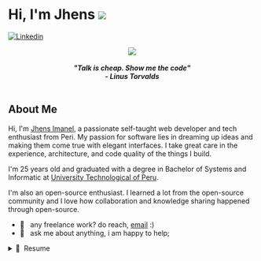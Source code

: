 # Hi, I'm Jhens <img src="https://media.giphy.com/media/hvRJCLFzcasrR4ia7z/giphy.gif" width=25> 

[![Linkedin](https://img.shields.io/static/v1?label=&message=Linkedin&color=0E7FBF&&&style=flat&logo=linkedin&logoColor=white)](https://www.linkedin.com/in/jhensimanel/)

<p align="center">
  <a href="https://github.com/DenverCoder1/readme-typing-svg"><img src="https://readme-typing-svg.herokuapp.com?lines=Bachelor's+Systems+Enginnering;Tech%20Enthusiast;Cafephile;Always%20learning%20new%20things;Evolving&center=true&width=500&height=50"></a>
</p>
<p align='center'><em><b>"Talk is cheap. Show me the code"</b></em>
<br/>
 <em><b>- Linus Torvalds</b></em>
<br><br/>

## About Me
Hi, I'm [Jhens Imanel](https://github.com/JhensImanel), a passionate self-taught web developer and tech enthusiast from Peri. My passion for software lies in dreaming up ideas and making them come true with elegant interfaces. I take great care in the experience, architecture, and code quality of the things I build.

I'm 25 years old and graduated with a degree in Bachelor of Systems and Informatic at [University Technological of Peru](https://www.sgcaruvithura.ac.in/public/course-details.html?id=bkVDd0pXUEdHTVc5V1RlVk9vSG80dz09"). 

I'm also an open-source enthusiast. I learned a lot from the open-source community and I love how collaboration and knowledge sharing happened through open-source.
              
- 💼 &nbsp; any freelance work? do reach, [email](mailto:jamesimanel@hotmail.com) :) 
- 💬 &nbsp; ask me about anything, i am happy to help;

<details>
  <summary>📃 &nbsp;Resume</summary>

## Work Experience

<img align="right" width="50px" src="https://github.com/JhensImanel/JhensImanel/blob/main/icons/devdatep_logo.png" />

- 📖 **&nbsp;Front End Developer Jr.**\
📆 &nbsp;2024-Present\
📍 **&nbsp;Devdatep Consulting** - Lima, Peru

<img align="right" width="50px" src="https://github.com/JhensImanel/JhensImanel/blob/main/icons/synopsis_logo.png" />

- 📖 **&nbsp;Trainee Program**\
📆 &nbsp;2024-2024\
📍 **&nbsp;Synopsis S.A.** - Lima, Peru

<img align="right" width="50px" src="https://github.com/JhensImanel/JhensImanel/blob/main/icons/sixth_system.webp" />

- 📖 **&nbsp;Trainee Angular**\
📆 &nbsp;2023-2023\
📍 **&nbsp;Sixth System** - Lima, Peru

<img align="right" width="50px" src="https://github.com/jhensimanel/jhensimanel/blob/main/icons/hodelpe_logo.png" />

- 📖 **&nbsp;Tech Support**\
📆 &nbsp;2023-2023\
📍 **&nbsp;Corporation Hodelpe S.A.C.** - Lima, Peru

## Education

<img align="right" width="50px" src="https://github.com/jhensimanel/jhensimanel/blob/main/icons/university_logo.png" />

- 📖 **&nbsp;Bachelor of Systems and Informatic**\
📆 &nbsp;2018 - 2023\
📍 **&nbsp;University Technology of Peru S.A.C.** - Lima, Peru

<img align="right" width="50px" src="https://github.com/jhensimanel/jhensimanel/blob/main/icons/idat_logo.png" />

- 📖 **&nbsp;Back End Developer Program**\
📆 &nbsp;2024 - 2024\
📍 **IDAT** - Lima, Peru

<img align="right" width="50px" src="https://github.com/JhensImanel/JhensImanel/tree/main/icons/devdatep_logo.png" />

- 📖 **&nbsp;English Intermediate**\
📆 &nbsp;2023 - Present\
📍 **&nbsp;ICPNA** - Lima, Peru

## Volunteering

<img align="right" width="50px" src="https://github.com/JhensImanel/JhensImanel/tree/main/icons/ccffaa_logo.png" />

- 👨‍💻 **&nbsp;Volunteer**\
📆 &nbsp; 2024\
📍 **&nbsp;CC.FF.AA.** - Lima, Peru

# 🛠 **&nbsp;Languages and tools:** 

<p align='center'>
  💻 &nbsp;My workspace<br/><br/>
  <img alt="os" src="https://img.shields.io/badge/Windows_11-HP_Probook_450_G5-0078D6?style=for-the-badge&logo=windows&logoColor=white" />
  <img alt="soc" src="https://img.shields.io/badge/Intel-Core_i7-0071C5?style=for-the-badge&logo=intel&logoColor=white" />
  <img alt="ram" src="https://img.shields.io/badge/RAM-16GB-%230071C5.svg?&style=for-the-badge&logoColor=white" />
  <img alt="graphics" src="https://img.shields.io/badge/NVIDIA-930MX-76B900?style=for-the-badge&logo=nvidia&logoColor=white" />
  <img alt="ssd" src="https://img.shields.io/badge/930%20GB%20SSD-grey?style=for-the-badge" />
  <img alt="hdd" src="https://img.shields.io/badge/931%20GB%20HDD-grey?style=for-the-badge" />
</p>
<br>

<p align='center'>
📈 &nbsp; My Github Stats <br></br>
<p align="center"> <a href="https://github.com/ryo-ma/github-profile-trophy"><img src="https://github-profile-trophy.vercel.app/?username=jhensimanel&theme=darkhub&margin-w=15&margin-h=15&coloumn=3&row=1" alt="jhensimanel" /></a> </p>

<p align='center'><img src="https://github-readme-stats.vercel.app/api/top-langs/?username=jhensimanel&show_icons=true&&line_height=25&width=20&title_color=FFFFFF&icon_color=FFFFFF&text_color=FFFFFF&bg_color=000000&layout=compact" alt="jhensimanel" /> <img src="https://github-readme-stats-itsmeshibintmz.vercel.app/api?username=jhensimanel&show_icons=true&&line_height=25&width=20&title_color=FFFFFF&icon_color=FFFFFF&text_color=FFFFFF&bg_color=000000&layout=compact" alt="jhensimanel" /> 
</p>
</p>
